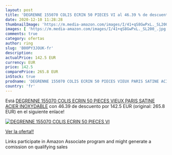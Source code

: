 ```yaml
---
layout: post
title: 'DEGRENNE 155070 COLIS ECRIN 50 PIECES VI al 46.39 % de descuento'
date: 2020-12-10 11:28:28
thumbnailImage: 'https://m.media-amazon.com/images/I/41+qS8GwPxL._SL200_.jpg'
images: [ 'https://m.media-amazon.com/images/I/41+qS8GwPxL._SL200_.jpg' ]
comments: true
category: ofertas
author: ring
slug: 'B00PY3JOUK-fr'
description:
actualPrice: 142.5 EUR
currency: EUR
price: 142.5
comparePrice: 265.8 EUR
inStock: true
prodname: 'DEGRENNE 155070 COLIS ECRIN 50 PIECES VIEUX PARIS SATINE ACIER INOXYDABLE'
country: 'fr'
---
```


Está [DEGRENNE 155070 COLIS ECRIN 50 PIECES VIEUX PARIS SATINE ACIER INOXYDABLE](https://www.amazon.fr/dp/B00PY3JOUK/?tag=tolees0d-21) con 46.39 de descuento por 142.5 EUR (original: 265.8 EUR) en el siguiente enlace!

[![DEGRENNE 155070 COLIS ECRIN 50 PIECES VI](https://m.media-amazon.com/images/I/41+qS8GwPxL._SL200_.jpg)](https://www.amazon.fr/dp/B00PY3JOUK/?tag=tolees0d-21)

[Ver la oferta!!](https://www.amazon.fr/dp/B00PY3JOUK/?tag=tolees0d-21)

Links participate in Amazon Associate program and might generate a comission on qualifying sales


